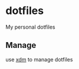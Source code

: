 # dotfiles
My personal dotfiles

## Manage
use [xdm](https://github.com/XXiaoA/xdm) to manage dotfiles
